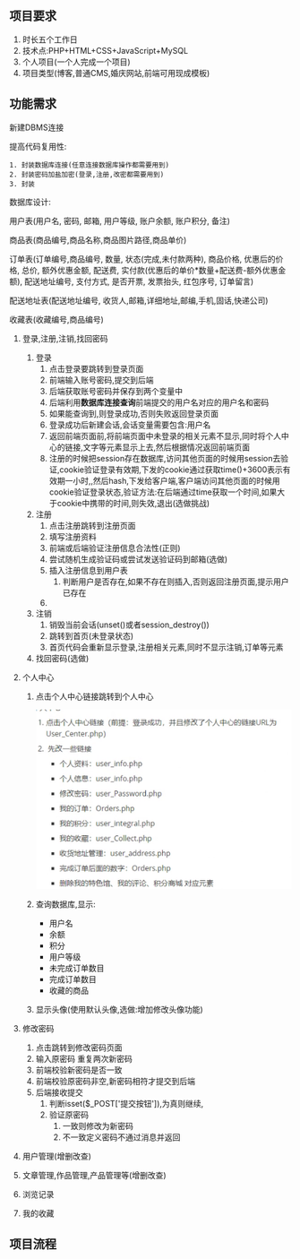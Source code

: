 ## 项目要求

1. 时长五个工作日
2. 技术点:PHP+HTML+CSS+JavaScript+MySQL
3. 个人项目(一个人完成一个项目)
4. 项目类型(博客,普通CMS,婚庆网站,前端可用现成模板)

## 功能需求

新建DBMS连接

提高代码复用性:

	1. 封装数据库连接(任意连接数据库操作都需要用到)
 	2. 封装密码加盐加密(登录,注册,改密都需要用到)
 	3. 封装

数据库设计:

用户表(用户名, 密码, 邮箱, 用户等级, 账户余额, 账户积分, 备注)

商品表(商品编号,商品名称,商品图片路径,商品单价)

订单表(订单编号,商品编号,  数量,  状态(完成,未付款两种),  商品价格,  优惠后的价格,  总价, 额外优惠金额, 配送费, 实付款(优惠后的单价*数量+配送费-额外优惠金额), 配送地址编号,  支付方式,  是否开票, 发票抬头, 红包序号,  订单留言)

配送地址表(配送地址编号, 收货人,邮箱,详细地址,邮编,手机,固话,快递公司)

收藏表(收藏编号,商品编号)

1. 登录,注册,注销,找回密码

   1. 登录
      1. 点击登录要跳转到登录页面
      2. 前端输入账号密码,提交到后端
      3. 后端获取账号密码并保存到两个变量中
      4. 后端利用**数据库连接查询**前端提交的用户名对应的用户名和密码
      5. 如果能查询到,则登录成功,否则失败返回登录页面
      6. 登录成功后新建会话,会话变量需要包含:用户名
      7. 返回前端页面前,将前端页面中未登录的相关元素不显示,同时将个人中心的链接,文字等元素显示上去,然后根据情况返回前端页面
      8. 注册的时候把session存在数据库,访问其他页面的时候用session去验证,cookie验证登录有效期,下发的cookie通过获取time()+3600表示有效期一小时,,然后hash,下发给客户端,客户端访问其他页面的时候用cookie验证登录状态,验证方法:在后端通过time获取一个时间,如果大于cookie中携带的时间,则失效,退出(选做挑战)
   2. 注册
      1. 点击注册跳转到注册页面
      2. 填写注册资料
      3. 前端或后端验证注册信息合法性(正则)
      4. 尝试随机生成验证码或尝试发送验证码到邮箱(选做)
      5. 插入注册信息到用户表
         1. 判断用户是否存在,如果不存在则插入,否则返回注册页面,提示用户已存在
      6. 
   3. 注销
      1. 销毁当前会话(unset()或者session_destroy())
      2. 跳转到首页(未登录状态)
      3. 首页代码会重新显示登录,注册相关元素,同时不显示注销,订单等元素
   4. 找回密码(选做)

2. 个人中心

   1. 点击个人中心链接跳转到个人中心

      

      ![image-20220817104023799](项目要求.assets/image-20220817104023799.png)

   2. 查询数据库,显示:

      - 用户名
      - 余额
      - 积分
      - 用户等级
      - 未完成订单数目
      - 完成订单数目
      - 收藏的商品

   3. 显示头像(使用默认头像,选做:增加修改头像功能)

3. 修改密码

   1. 点击跳转到修改密码页面
   2. 输入原密码  重复两次新密码
   3. 前端校验新密码是否一致
   4. 前端校验原密码非空,新密码相符才提交到后端
   5. 后端接收提交
      1. 判断isset($_POST['提交按钮']),为真则继续,
      2. 验证原密码
         1. 一致则修改为新密码
         2. 不一致定义密码不通过消息并返回

4. 用户管理(增删改查)

5. 文章管理,作品管理,产品管理等(增删改查)

6. 浏览记录

7. 我的收藏

## 项目流程

